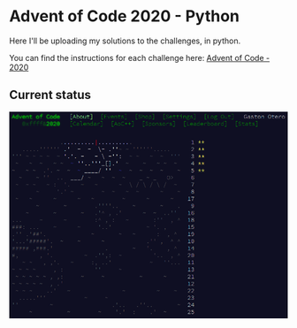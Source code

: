  # Advent of Code 2020 - Python

Here I'll be uploading my solutions to the challenges, in python.

You can find the instructions for each challenge here: [Advent of Code - 2020](https://adventofcode.com/2020)


## Current status

![status](status.png)
